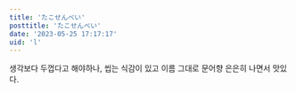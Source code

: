 ```yaml
---
title: 'たこせんべい'
posttitle: 'たこせんべい'
date: '2023-05-25 17:17:17'
uid: 'l'
---
```


생각보다 두껍다고 해야하나, 씹는 식감이 있고 이름 그대로 문어향 은은히 나면서 맛있다.
